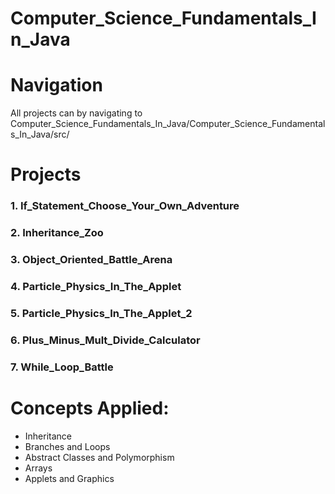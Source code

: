 # Computer_Science_Fundamentals_In_Java
 
# Navigation
All projects can by navigating to Computer_Science_Fundamentals_In_Java/Computer_Science_Fundamentals_In_Java/src/

# Projects
### 1. If_Statement_Choose_Your_Own_Adventure
### 2. Inheritance_Zoo
### 3. Object_Oriented_Battle_Arena
### 4. Particle_Physics_In_The_Applet
### 5. Particle_Physics_In_The_Applet_2
### 6. Plus_Minus_Mult_Divide_Calculator
### 7. While_Loop_Battle

# Concepts Applied:
- Inheritance
- Branches and Loops
- Abstract Classes and Polymorphism
- Arrays
- Applets and Graphics
